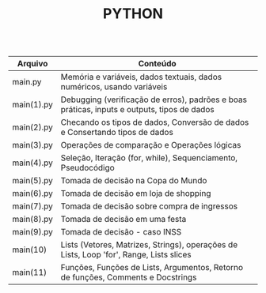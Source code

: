 <div align="center">
<h1>PYTHON</h1><br><br> </div>

Arquivo | Conteúdo
--------|-----------
main.py | Memória e variáveis, dados textuais, dados numéricos, usando variáveis  <br>
main(1).py | Debugging (verificação de erros), padrões e boas práticas, inputs e outputs, tipos de dados <br>
main(2).py | Checando os tipos de dados, Conversão de dados e Consertando tipos de dados <br>
main(3).py | Operações de comparação e Operações lógicas <br>
main(4).py | Seleção, Iteração (for, while), Sequenciamento, Pseudocódigo <br>
main(5).py | Tomada de decisão na Copa do Mundo <br>
main(6).py | Tomada de decisão em loja de shopping <br>
main(7).py | Tomada de decisão sobre compra de ingressos <br>
main(8).py | Tomada de decisão em uma festa <br>
main(9).py | Tomada de decisão - caso INSS <br>
main(10) | Lists (Vetores, Matrizes, Strings), operações de Lists, Loop 'for', Range, Lists slices <br>
main(11) | Funções, Funções de Lists, Argumentos, Retorno de funções, Comments e Docstrings <br>


